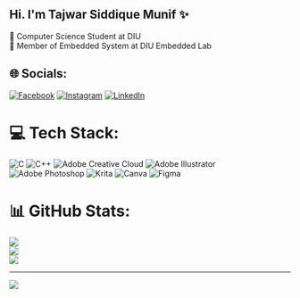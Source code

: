 ## Hi. I'm Tajwar Siddique Munif ✨

🧠 Computer Science Student at DIU<br/>
🚀 Member of Embedded System at DIU Embedded Lab<br/>


## 🌐 Socials:
[![Facebook](https://img.shields.io/badge/Facebook-%231877F2.svg?logo=Facebook&logoColor=white)](https://facebook.com/https://www.facebook.com/tajwarsiddique.munif) [![Instagram](https://img.shields.io/badge/Instagram-%23E4405F.svg?logo=Instagram&logoColor=white)](https://instagram.com/https://www.instagram.com/_mocha.tea/) [![LinkedIn](https://img.shields.io/badge/LinkedIn-%230077B5.svg?logo=linkedin&logoColor=white)](https://linkedin.com/in/https://www.linkedin.com/in/tajwar-siddique/) 

# 💻 Tech Stack:
![C](https://img.shields.io/badge/c-%2300599C.svg?style=for-the-badge&logo=c&logoColor=white) ![C++](https://img.shields.io/badge/c++-%2300599C.svg?style=for-the-badge&logo=c%2B%2B&logoColor=white) ![Adobe Creative Cloud](https://img.shields.io/badge/Adobe%20Creative%20Cloud-DA1F26.svg?style=for-the-badge&logo=Adobe%20Creative%20Cloud&logoColor=white) ![Adobe Illustrator](https://img.shields.io/badge/adobe%20illustrator-%23FF9A00.svg?style=for-the-badge&logo=adobe%20illustrator&logoColor=white) ![Adobe Photoshop](https://img.shields.io/badge/adobe%20photoshop-%2331A8FF.svg?style=for-the-badge&logo=adobe%20photoshop&logoColor=white) ![Krita](https://img.shields.io/badge/Krita-203759?style=for-the-badge&logo=krita&logoColor=EEF37B) ![Canva](https://img.shields.io/badge/Canva-%2300C4CC.svg?style=for-the-badge&logo=Canva&logoColor=white) ![Figma](https://img.shields.io/badge/figma-%23F24E1E.svg?style=for-the-badge&logo=figma&logoColor=white)
# 📊 GitHub Stats:
![](https://github-readme-stats.vercel.app/api?username=Tajwar-Z&theme=merko&hide_border=false&include_all_commits=false&count_private=false)<br/>
![](https://nirzak-streak-stats.vercel.app/?user=Tajwar-Z&theme=merko&hide_border=false)<br/>
![](https://github-readme-stats.vercel.app/api/top-langs/?username=Tajwar-Z&theme=merko&hide_border=false&include_all_commits=false&count_private=false&layout=compact)

---
[![](https://visitcount.itsvg.in/api?id=Tajwar-Z&icon=0&color=11)](https://visitcount.itsvg.in)

<!-- Proudly created with GPRM ( https://gprm.itsvg.in ) -->
